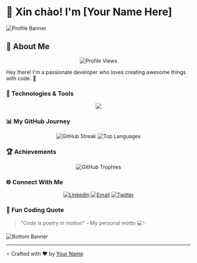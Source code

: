 # 👋 Xin chào! I'm [Your Name Here]

![Profile Banner](https://capsule-render.vercel.app/api?type=waving&color=gradient&customColorList=0,2,2,5,30&height=300&section=header&text=Welcome%20to%20My%20GitHub%20Profile&fontSize=50&animation=fadeIn)

## 🌟 About Me

<div align="center">
  <img src="https://komarev.com/ghpvc/?username=yourusername&style=flat-square&color=blue" alt="Profile Views"/>
</div>

Hey there! I'm a passionate developer who loves creating awesome things with code. 🚀

### 🔧 Technologies & Tools

<p align="center">
  <img src="https://skillicons.dev/icons?i=python,javascript,react,nodejs,git,docker,vscode" />
</p>

### 📊 My GitHub Journey

<p align="center">
  <img src="https://github-readme-streak-stats.herokuapp.com/?user=yourusername&theme=radical" alt="GitHub Streak" />
  <img src="https://github-readme-stats.vercel.app/api/top-langs/?username=yourusername&layout=compact&theme=radical" alt="Top Languages" />
</p>

### 🏆 Achievements

<p align="center">
  <img src="https://github-profile-trophy.vercel.app/?username=yourusername&theme=radical&column=4&margin-w=15&margin-h=15" alt="GitHub Trophies" />
</p>

### 🌐 Connect With Me

<p align="center">
  <a href="https://www.linkedin.com/in/yourusername/"><img src="https://img.shields.io/badge/LinkedIn-blue?style=for-the-badge&logo=linkedin&logoColor=white" alt="LinkedIn"/></a>
  <a href="mailto:youremail@example.com"><img src="https://img.shields.io/badge/Email-D14836?style=for-the-badge&logo=gmail&logoColor=white" alt="Email"/></a>
  <a href="https://twitter.com/yourusername"><img src="https://img.shields.io/badge/Twitter-1DA1F2?style=for-the-badge&logo=twitter&logoColor=white" alt="Twitter"/></a>
</p>

### 🎨 Fun Coding Quote

> "Code is poetry in motion" - My personal motto 💻✨

![Bottom Banner](https://capsule-render.vercel.app/api?type=waving&color=gradient&customColorList=0,2,2,5,30&height=100&section=footer)

---
⭐ Crafted with ❤️ by [Your Name](https://github.com/yourusername)
